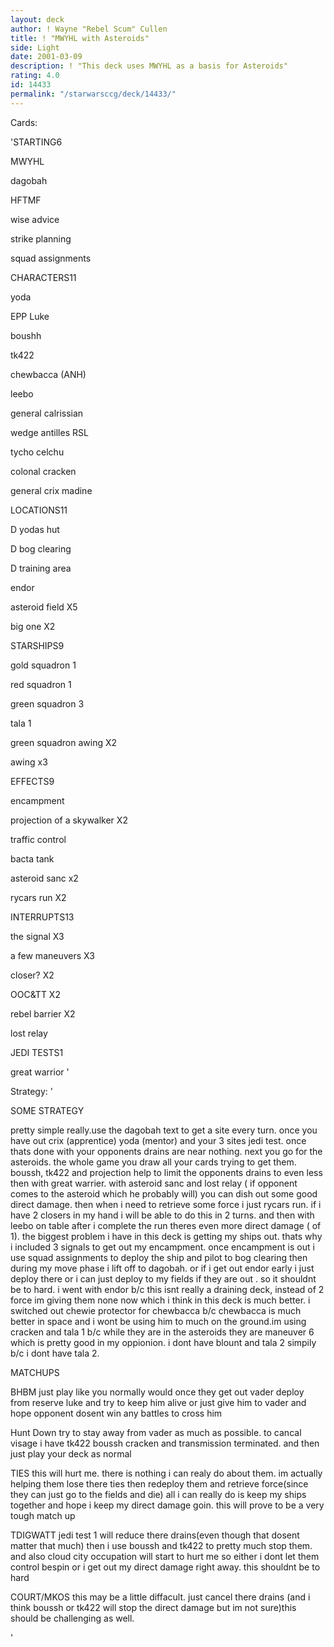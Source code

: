 ```yaml
---
layout: deck
author: ! Wayne "Rebel Scum" Cullen
title: ! "MWYHL with Asteroids"
side: Light
date: 2001-03-09
description: ! "This deck uses MWYHL as a basis for Asteroids"
rating: 4.0
id: 14433
permalink: "/starwarsccg/deck/14433/"
---
```

Cards: 

'STARTING6 

MWYHL 

dagobah 

HFTMF 

wise advice 

strike planning 

squad assignments 


CHARACTERS11 

yoda 

EPP Luke 

boushh 

tk422 

chewbacca (ANH)

leebo 

general calrissian 

wedge antilles RSL 

tycho celchu 

colonal cracken 

general crix madine 


LOCATIONS11 

D yodas hut 

D bog clearing 

D training area 

endor 

asteroid field X5 

big one X2 


STARSHIPS9 

gold squadron 1 

red squadron 1 

green squadron 3 

tala 1 

green squadron awing X2 

awing x3 


EFFECTS9 

encampment 

projection of a skywalker X2 

traffic control 

bacta tank 

asteroid sanc x2 

rycars run X2 


INTERRUPTS13 

the signal X3 

a few maneuvers X3 

closer? X2 

OOC&TT X2 

rebel barrier X2 

lost relay 


JEDI TESTS1 

great warrior  '

Strategy: '

SOME STRATEGY 

pretty simple really.use the dagobah text to get a site every turn. once you have out crix (apprentice) yoda (mentor) and your 3 sites jedi test. once thats done with your opponents drains are near nothing. next you go for the asteroids. the whole game you draw all your cards trying to get them. boussh, tk422 and projection help to limit the opponents drains to even less then with great warrier. with asteroid sanc and lost relay ( if opponent comes to the asteroid which he probably will) you can dish out some good direct damage. then when i need to retrieve some force i just rycars run. if i have 2 closers in my hand i will be able to do this in 2 turns. and then with leebo on table after i complete the run theres even more direct damage ( of 1). the biggest problem i have in this deck is getting my ships out. thats why i included 3 signals to get out my encampment. once encampment is out i use squad assignments to deploy the ship and pilot to bog clearing then during my move phase i lift off to dagobah. or if i get out endor early i just deploy there or i can just deploy to my fields if they are out . so it shouldnt be to hard. i went with endor b/c this isnt really a draining deck, instead of 2 force im giving them none now which i think in this deck is much better. i switched out chewie protector for chewbacca b/c chewbacca is much better in space and i wont be using him to much on the ground.im using cracken and tala 1 b/c while they are in the asteroids they are maneuver 6 which is pretty good in my oppionion. i dont have blount and tala 2 simpily b/c i dont have tala 2.



MATCHUPS 

BHBM just play like you normally would once they get out vader deploy from reserve luke and try to keep him alive or just give him to vader and hope opponent dosent win any battles to cross him 


Hunt Down try to stay away from vader as much as possible. to cancal visage i have tk422 boussh cracken and transmission terminated. and then just play your deck as normal 


TIES this will hurt me. there is nothing i can realy do about them. im actually helping them lose there ties then redeploy them and retrieve force(since they can just go to the fields and die) all i can really do is keep my ships together and hope i keep my direct damage goin. this will prove to be a very tough match up 


TDIGWATT jedi test 1 will reduce there drains(even though that dosent matter that much) then i use boussh and tk422 to pretty much stop them. and also cloud city occupation will start to hurt me so either i dont let them control bespin or i get out my direct damage right away. this shouldnt be to hard 


COURT/MKOS this may be a little diffacult. just cancel there drains (and i think boussh or tk422 will stop the direct damage but im not sure)this should be challenging as well. 

'
